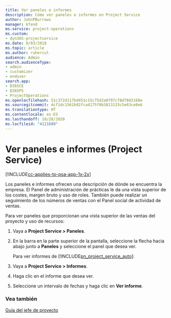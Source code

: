 ```yaml
---
title: Ver paneles e informes
description: Cómo ver paneles e informes en Project Service
author: JohnPBurrows
manager: kfend
ms.service: project-operations
ms.custom:
- dyn365-projectservice
ms.date: 8/03/2018
ms.topic: article
ms.author: ruhercul
audience: Admin
search.audienceType:
- admin
- customizer
- enduser
search.app:
- D365CE
- D365PS
- ProjectOperations
ms.openlocfilehash: 51c372d117bd451c15c75d2a0797c78d7842168e
ms.sourcegitcommit: 4cf1dc1561b92fca4175f0b3813133c5e63ce8e6
ms.translationtype: HT
ms.contentlocale: es-ES
ms.lasthandoff: 10/28/2020
ms.locfileid: "4121689"
---
```

# <a name="view-dashboards-and-reports-project-service"></a>Ver paneles e informes (Project Service)

[!INCLUDE[cc-applies-to-psa-app-1x-2x](../includes/cc-applies-to-psa-app-1x-2x.md)]

Los paneles e informes ofrecen una descripción de dónde se encuentra la empresa. El Panel de administración de prácticas le da una vista superior de los costes, margen bruto y uso de roles. También puede realizar un seguimiento de los números de ventas con el Panel social de actividad de ventas.  
  
 Para ver paneles que proporcionan una vista superior de las ventas del proyecto y uso de recursos:  
  
1. Vaya a **Project Service > Paneles**.  
  
2. En la barra en la parte superior de la pantalla, seleccione la flecha hacia abajo junto a **Paneles** y seleccione el panel que desea ver.  
  
   Para ver informes de [!INCLUDE[pn_project_service_auto](../includes/pn-project-service-auto.md)]:  
  
3. Vaya a **Project Service > Informes**.  
  
4. Haga clic en el informe que desea ver.  
  
5. Seleccione un intervalo de fechas y haga clic en **Ver informe**.  
  
### <a name="see-also"></a>Vea también  
 [Guía del jefe de proyecto](../psa/project-manager-guide.md)

